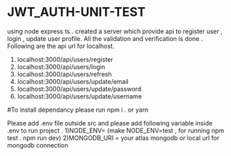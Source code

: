 # JWT_AUTH-UNIT-TEST
using node express ts . created a server which provide api to register user , login , update user profile. All the validation and verification is done .
Following are the api url for localhost.

1) localhost:3000/api/users/register
2) localhost:3000/api/users/login
3) localhost:3000/api/users/refresh
4) localhost:3000/api/users/update/email
5) localhost:3000/api/users/update/password
6) localhost:3000/api/users/update/username


#To install dependancy please run npm i . or yarn

Please add .env file outside src and please add following variable inside .env to run project .
1)NODE_ENV= 
(make NODE_ENV=test , for running npm test .
npm run dev)
2)MONGODB_URI = your atlas mongodb or local url for mongodb connection


